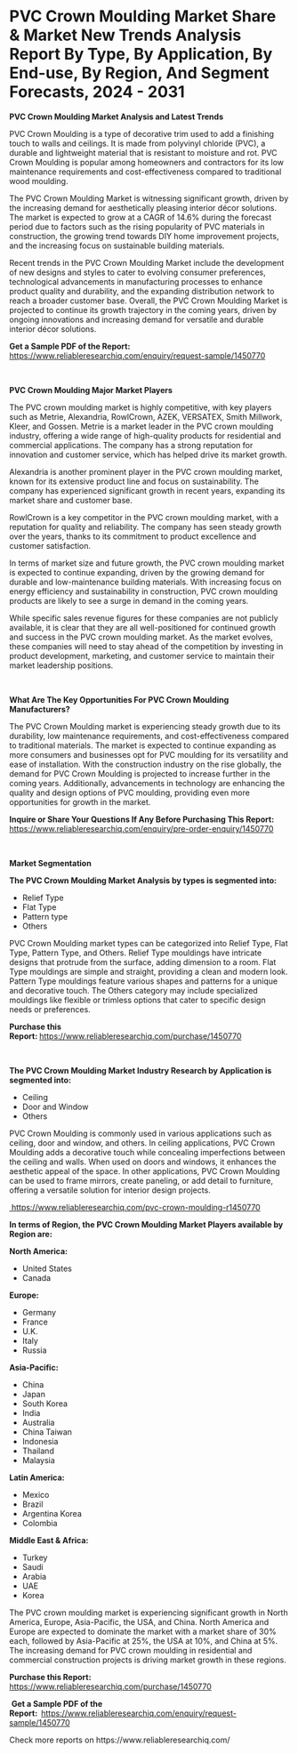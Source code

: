 <p><h1>PVC Crown Moulding Market Share & Market New Trends Analysis Report By Type, By Application, By End-use, By Region, And Segment Forecasts, 2024 - 2031</h1></p><p><strong>PVC Crown Moulding Market Analysis and Latest Trends</strong></p>
<p><p>PVC Crown Moulding is a type of decorative trim used to add a finishing touch to walls and ceilings. It is made from polyvinyl chloride (PVC), a durable and lightweight material that is resistant to moisture and rot. PVC Crown Moulding is popular among homeowners and contractors for its low maintenance requirements and cost-effectiveness compared to traditional wood moulding.</p><p>The PVC Crown Moulding Market is witnessing significant growth, driven by the increasing demand for aesthetically pleasing interior décor solutions. The market is expected to grow at a CAGR of 14.6% during the forecast period due to factors such as the rising popularity of PVC materials in construction, the growing trend towards DIY home improvement projects, and the increasing focus on sustainable building materials.</p><p>Recent trends in the PVC Crown Moulding Market include the development of new designs and styles to cater to evolving consumer preferences, technological advancements in manufacturing processes to enhance product quality and durability, and the expanding distribution network to reach a broader customer base. Overall, the PVC Crown Moulding Market is projected to continue its growth trajectory in the coming years, driven by ongoing innovations and increasing demand for versatile and durable interior décor solutions.</p></p>
<p><strong>Get a Sample PDF of the Report:&nbsp;</strong> <a href="https://www.reliableresearchiq.com/enquiry/request-sample/1450770">https://www.reliableresearchiq.com/enquiry/request-sample/1450770</a></p>
<p>&nbsp;</p>
<p><strong>PVC Crown Moulding Major Market Players</strong></p>
<p><p>The PVC crown moulding market is highly competitive, with key players such as Metrie, Alexandria, RowlCrown, AZEK, VERSATEX, Smith Millwork, Kleer, and Gossen. Metrie is a market leader in the PVC crown moulding industry, offering a wide range of high-quality products for residential and commercial applications. The company has a strong reputation for innovation and customer service, which has helped drive its market growth.</p><p>Alexandria is another prominent player in the PVC crown moulding market, known for its extensive product line and focus on sustainability. The company has experienced significant growth in recent years, expanding its market share and customer base.</p><p>RowlCrown is a key competitor in the PVC crown moulding market, with a reputation for quality and reliability. The company has seen steady growth over the years, thanks to its commitment to product excellence and customer satisfaction.</p><p>In terms of market size and future growth, the PVC crown moulding market is expected to continue expanding, driven by the growing demand for durable and low-maintenance building materials. With increasing focus on energy efficiency and sustainability in construction, PVC crown moulding products are likely to see a surge in demand in the coming years.</p><p>While specific sales revenue figures for these companies are not publicly available, it is clear that they are all well-positioned for continued growth and success in the PVC crown moulding market. As the market evolves, these companies will need to stay ahead of the competition by investing in product development, marketing, and customer service to maintain their market leadership positions.</p></p>
<p>&nbsp;</p>
<p><strong>What Are The Key Opportunities For PVC Crown Moulding Manufacturers?</strong></p>
<p><p>The PVC Crown Moulding market is experiencing steady growth due to its durability, low maintenance requirements, and cost-effectiveness compared to traditional materials. The market is expected to continue expanding as more consumers and businesses opt for PVC moulding for its versatility and ease of installation. With the construction industry on the rise globally, the demand for PVC Crown Moulding is projected to increase further in the coming years. Additionally, advancements in technology are enhancing the quality and design options of PVC moulding, providing even more opportunities for growth in the market.</p></p>
<p><strong>Inquire or Share Your Questions If Any Before Purchasing This Report:</strong> <a href="https://www.reliableresearchiq.com/enquiry/pre-order-enquiry/1450770">https://www.reliableresearchiq.com/enquiry/pre-order-enquiry/1450770</a></p>
<p>&nbsp;</p>
<p><strong>Market Segmentation</strong></p>
<p><strong>The PVC Crown Moulding Market Analysis by types is segmented into:</strong></p>
<p><ul><li>Relief Type</li><li>Flat Type</li><li>Pattern type</li><li>Others</li></ul></p>
<p><p>PVC Crown Moulding market types can be categorized into Relief Type, Flat Type, Pattern Type, and Others. Relief Type mouldings have intricate designs that protrude from the surface, adding dimension to a room. Flat Type mouldings are simple and straight, providing a clean and modern look. Pattern Type mouldings feature various shapes and patterns for a unique and decorative touch. The Others category may include specialized mouldings like flexible or trimless options that cater to specific design needs or preferences.</p></p>
<p><strong>Purchase this Report:&nbsp;</strong><a href="https://www.reliableresearchiq.com/purchase/1450770">https://www.reliableresearchiq.com/purchase/1450770</a></p>
<p>&nbsp;</p>
<p><strong>The PVC Crown Moulding Market Industry Research by Application is segmented into:</strong></p>
<p><ul><li>Ceiling</li><li>Door and Window</li><li>Others</li></ul></p>
<p><p>PVC Crown Moulding is commonly used in various applications such as ceiling, door and window, and others. In ceiling applications, PVC Crown Moulding adds a decorative touch while concealing imperfections between the ceiling and walls. When used on doors and windows, it enhances the aesthetic appeal of the space. In other applications, PVC Crown Moulding can be used to frame mirrors, create paneling, or add detail to furniture, offering a versatile solution for interior design projects.</p></p>
<p><a href="https://www.reliableresearchiq.com/pvc-crown-moulding-r1450770">&nbsp;https://www.reliableresearchiq.com/pvc-crown-moulding-r1450770</a></p>
<p><strong>In terms of Region, the PVC Crown Moulding Market Players available by Region are:</strong></p>
<p>
    <p> <strong> North America: </strong>
        <ul>
            <li>United States</li>
            <li>Canada</li>
        </ul>
        </p> 
    <p> <strong> Europe: </strong>
        <ul>
            <li>Germany</li>
            <li>France</li>
            <li>U.K.</li>
            <li>Italy</li>
            <li>Russia</li>
        </ul>
        </p> 
    <p> <strong> Asia-Pacific: </strong>
        <ul>
            <li>China</li>
            <li>Japan</li>
            <li>South Korea</li>
            <li>India</li>
            <li>Australia</li>
            <li>China Taiwan</li>
            <li>Indonesia</li>
            <li>Thailand</li>
            <li>Malaysia</li>
        </ul>
        </p> 
    <p> <strong> Latin America: </strong>
        <ul>
            <li>Mexico</li>
            <li>Brazil</li>
            <li>Argentina Korea</li>
            <li>Colombia</li>
        </ul>
        </p> 
    <p> <strong> Middle East & Africa: </strong>
        <ul>
            <li>Turkey</li>
            <li>Saudi</li>
            <li>Arabia</li>
            <li>UAE</li>
            <li>Korea</li>
        </ul>
    </p>
    </p>
<p><p>The PVC crown moulding market is experiencing significant growth in North America, Europe, Asia-Pacific, the USA, and China. North America and Europe are expected to dominate the market with a market share of 30% each, followed by Asia-Pacific at 25%, the USA at 10%, and China at 5%. The increasing demand for PVC crown moulding in residential and commercial construction projects is driving market growth in these regions.</p></p>
<p><strong>Purchase this Report: </strong><a href="https://www.reliableresearchiq.com/purchase/1450770">https://www.reliableresearchiq.com/purchase/1450770</a></p>
<p>&nbsp;<strong>Get a Sample PDF of the Report:&nbsp;&nbsp;</strong><a href="https://www.reliableresearchiq.com/enquiry/request-sample/1450770">https://www.reliableresearchiq.com/enquiry/request-sample/1450770</a></p>
<p><strong></strong></p>
<p>Check more reports on https://www.reliableresearchiq.com/</p>